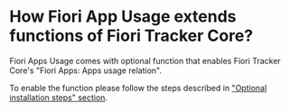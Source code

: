 # How Fiori App Usage extends functions of Fiori Tracker Core?

Fiori Apps Usage comes with optional function that enables Fiori Tracker Core's "Fiori Apps: Apps usage relation".

To enable the function please follow the steps described in ["Optional installation steps" section](inst-cen-optional.md).